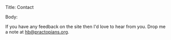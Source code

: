 Title: Contact

Body:

If you have any feedback on the site then I'd love to hear from you. Drop me a note at [hb@practopians.org](mailto:hb@practopians.org). 
